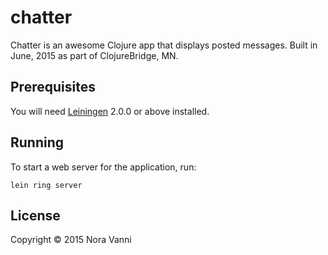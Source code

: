 # chatter

Chatter is an awesome Clojure app that displays posted messages. Built in June, 2015 as part of ClojureBridge, MN.

## Prerequisites

You will need [Leiningen][] 2.0.0 or above installed.

[leiningen]: https://github.com/technomancy/leiningen

## Running

To start a web server for the application, run:

    lein ring server

## License

Copyright © 2015 Nora Vanni
